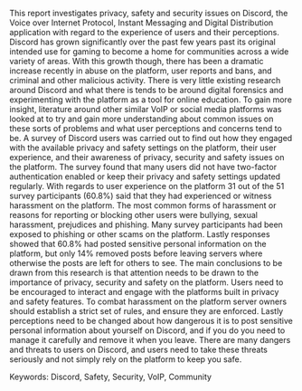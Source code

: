 This report investigates privacy, safety and security issues on Discord, the Voice over Internet Protocol, Instant Messaging and Digital Distribution application with regard to the experience of users and their perceptions. Discord has grown significantly over the past few years past its original intended use for gaming to become a home for communities across a wide variety of areas. With this growth though, there has been a dramatic increase recently in abuse on the platform, user reports and bans, and criminal and other malicious activity. There is very little existing research around Discord and what there is tends to be around digital forensics and experimenting with the platform as a tool for online education. To gain more insight, literature around other similar VoIP or social media platforms was looked at to try and gain more understanding about common issues on these sorts of problems and what user perceptions and concerns tend to be.
A survey of Discord users was carried out to find out how they engaged with the available privacy and safety settings on the platform, their user experience, and their awareness of privacy, security and safety issues on the platform. The survey found that many users did not have two-factor authentication enabled or keep their privacy and safety settings updated regularly. With regards to user experience on the platform 31 out of the 51 survey participants (60.8%) said that they had experienced or witness harassment on the platform. The most common forms of harassment or reasons for reporting or blocking other users were bullying, sexual harassment, prejudices and phishing. Many survey participants had been exposed to phishing or other scams on the platform. Lastly responses showed that 60.8% had posted sensitive personal information on the platform, but only 14% removed posts before leaving servers where otherwise the posts are left for others to see.
The main conclusions to be drawn from this research is that attention needs to be drawn to the importance of privacy, security and safety on the platform. Users need to be encouraged to interact and engage with the platforms built in privacy and safety features. To combat harassment on the platform server owners should establish a strict set of rules, and ensure they are enforced. Lastly perceptions need to be changed about how dangerous it is to post sensitive personal information about yourself on Discord, and if you do you need to manage it carefully and remove it when you leave. There are many dangers and threats to users on Discord, and users need to take these threats seriously and not simply rely on the platform to keep you safe.

Keywords: Discord, Safety, Security, VoIP, Community
